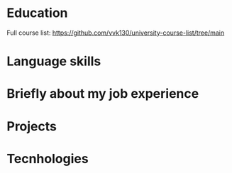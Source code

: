 ###

# Education


Full course list: https://github.com/vvk130/university-course-list/tree/main

# Language skills


# Briefly about my job experience

# Projects

# Tecnhologies
